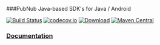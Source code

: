 

###PubNub Java-based SDK's for Java / Android


[![Build Status](https://travis-ci.org/pubnub/java.svg?branch=edge)](https://travis-ci.org/pubnub/java)
[![codecov.io](https://codecov.io/github/pubnub/java/coverage.svg?branch=edge)](https://codecov.io/github/pubnub/java?branch=edge)
[![Download](https://api.bintray.com/packages/bintray/jcenter/com.pubnub%3Apubnub/images/download.svg)](https://bintray.com/bintray/jcenter/com.pubnub%3Apubnub/_latestVersion)
[![Maven Central](https://img.shields.io/maven-central/v/com.pubnub/pubnub.svg)]()

### [Documentation](https://www.pubnub.com/docs/java/pubnub-java-sdk-v4)



